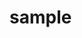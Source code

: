 # sample
<html lang="ja" class>
 <head>
   <meta charset="utf-8">
   <meta name="keywords" content>
   <meta name="description"content>
   <meta name="viewport" content="width=">
